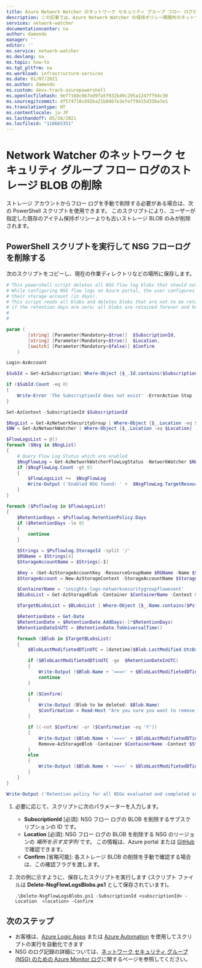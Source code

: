 ```yaml
---
title: Azure Network Watcher のネットワーク セキュリティ グループ フロー ログのストレージ BLOB の削除 | Microsoft Docs
description: この記事では、Azure Network Watcher の保持ポリシー期間外のネットワーク セキュリティ グループ フロー ログのストレージ BLOB を削除する方法について説明します。
services: network-watcher
documentationcenter: na
author: damendo
manager: ''
editor: ''
ms.service: network-watcher
ms.devlang: na
ms.topic: how-to
ms.tgt_pltfrm: na
ms.workload: infrastructure-services
ms.date: 01/07/2021
ms.author: damendo
ms.custom: devx-track-azurepowershell
ms.openlocfilehash: 9ef7160c667ed9fa5f932b49c295a1247ff94c30
ms.sourcegitcommit: df574710c692ba21b0467e3efeff9415d336a7e1
ms.translationtype: HT
ms.contentlocale: ja-JP
ms.lasthandoff: 05/28/2021
ms.locfileid: "110665351"
---
```

# <a name="delete-network-security-group-flow-log-storage-blobs-in-network-watcher"></a>Network Watcher のネットワーク セキュリティ グループ フロー ログのストレージ BLOB の削除

ストレージ アカウントからフロー ログを手動で削除する必要がある場合は、次の PowerShell スクリプトを使用できます。
このスクリプトにより、ユーザーが指定した既存のアイテム保持ポリシーよりも古いストレージ BLOB のみが削除されます。

## <a name="run-powershell-script-to-delete-nsg-flow-logs"></a>PowerShell スクリプトを実行して NSG フローログを削除する
 
次のスクリプトをコピーし、現在の作業ディレクトリなどの場所に保存します。 

```powershell
# This powershell script deletes all NSG flow log blobs that should not be retained anymore as per configured retention policy.
# While configuring NSG flow logs on Azure portal, the user configures the retention period of NSG flow log blobs in
# their storage account (in days).
# This script reads all blobs and deletes blobs that are not to be retained (outside retention window)
# if the retention days are zero; all blobs are retained forever and hence no blobs are deleted.
#
#

param (
        [string] [Parameter(Mandatory=$true)]  $SubscriptionId,
        [string] [Parameter(Mandatory=$true)]  $Location,
        [switch] [Parameter(Mandatory=$false)] $Confirm
    )

Login-AzAccount

$SubId = Get-AzSubscription| Where-Object {$_.Id.contains($SubscriptionId.ToLower())}

if ($SubId.Count -eq 0)
{
    Write-Error 'The SubscriptionId does not exist' -ErrorAction Stop
}

Set-AzContext -SubscriptionId $SubscriptionId

$NsgList = Get-AzNetworkSecurityGroup | Where-Object {$_.Location -eq $Location}
$NW = Get-AzNetworkWatcher | Where-Object {$_.Location -eq $Location}

$FlowLogsList = @()
foreach ($Nsg in $NsgList)
{
    # Query Flow Log Status which are enabled
    $NsgFlowLog = Get-AzNetworkWatcherFlowLogStatus -NetworkWatcher $NW -TargetResourceId $Nsg.Id | Where-Object {$_.Enabled -eq "True"}
    if ($NsgFlowLog.Count -gt 0)
    {
        $FlowLogsList +=  $NsgFlowLog
        Write-Output ('Enabled NSG found: ' +  $NsgFlowLog.TargetResourceId)
    }
}

foreach ($Psflowlog in $FlowLogsList)
{
    $RetentionDays = $Psflowlog.RetentionPolicy.Days
    if ($RetentionDays -le 0)
    {
        continue
    }

    $Strings = $Psflowlog.StorageId -split '/'
    $RGName = $Strings[4]
    $StorageAccountName = $Strings[-1]

    $Key = (Get-AzStorageAccountKey -ResourceGroupName $RGName -Name $StorageAccountName).Value[1]
    $StorageAccount = New-AzStorageContext -StorageAccountName $StorageAccountName -StorageAccountKey $Key

    $ContainerName = 'insights-logs-networksecuritygroupflowevent'  
    $BLobsList = Get-AzStorageBlob -Container $ContainerName -Context $StorageAccount.Context

    $TargetBLobsList = $BLobsList | Where-Object {$_.Name.contains($Psflowlog.TargetResourceId.ToUpper())}

    $RetentionDate = Get-Date
    $RetentionDate = $RetentionDate.AddDays(-1*$RetentionDays)
    $RetentionDateInUTC = $RetentionDate.ToUniversalTime()

    foreach ($Blob in $TargetBLobsList)
    {
        $BlobLastModifietedDTinUTC = [datetime]$Blob.LastModified.UtcDateTime

        if ($BlobLastModifietedDTinUTC -ge  $RetentionDateInUTC)
        {
            Write-Output ($Blob.Name + '===>' + $BlobLastModifietedDTinUTC  + ' ===> RETAINED')
            continue
        }

        if ($Confirm)
        {
            Write-Output (Blob to be deleted: $Blob.Name)
            $Confirmation = Read-Host "Are you sure you want to remove this blob (Y/N)?"
        }

        if ((-not $Confirm) -or ($Confirmation -eq 'Y'))
        {
            Write-Output ($Blob.Name + '===>' + $BlobLastModifietedDTinUTC  + ' ===> DELETED')
            Remove-AzStorageBlob -Container $ContainerName -Context $StorageAccount.Context -Blob $Blob.Name
        }
        else
        {
            Write-Output ($Blob.Name + '===>' + $BlobLastModifietedDTinUTC  + ' ===> RETAINED')
        }
    }
}

Write-Output ('Retention policy for all NSGs evaluated and completed successfully')
```

1. 必要に応じて、スクリプトに次のパラメーターを入力します。
   - **SubscriptionId** [必須]: NSG フロー ログの BLOB を削除するサブスクリプションの ID です。
   - **Location** [必須]: NSG フロー ログの BLOB を削除する NSG のリージョンの _場所を示す文字列_ です。 この情報は、Azure portal または [GitHub](https://github.com/Azure/azure-extensions-cli/blob/beb3d3fe984cfa9c7798cb11a274c5337968cbc5/regions.go#L23) で確認できます。
   - **Confirm** [省略可能]: 各ストレージ BLOB の削除を手動で確認する場合は、この確認フラグを渡します。

1. 次の例に示すように、保存したスクリプトを実行します (スクリプト ファイルは **Delete-NsgFlowLogsBlobs.ps1** として保存されています)。
   ```
   .\Delete-NsgFlowLogsBlobs.ps1 -SubscriptionId <subscriptionId> -Location  <location> -Confirm
   ```
    
## <a name="next-steps"></a>次のステップ
- お客様は、[Azure Logic Apps](../logic-apps/logic-apps-overview.md) または [Azure Automation](https://azure.microsoft.com/services/automation/) を使用してスクリプトの実行を自動化できます
- NSG のログ記録の詳細については、[ネットワーク セキュリティ グループ (NSG) のための Azure Monitor ログ](../virtual-network/virtual-network-nsg-manage-log.md?toc=%2fazure%2fnetwork-watcher%2ftoc.json)に関するページを参照してください。

